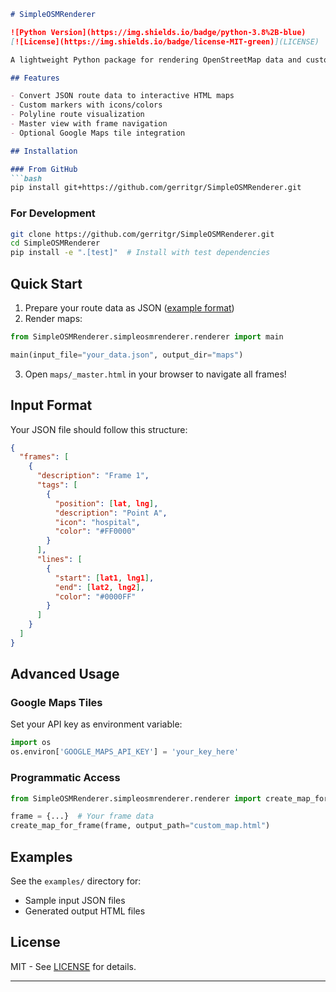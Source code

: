

```markdown
# SimpleOSMRenderer

![Python Version](https://img.shields.io/badge/python-3.8%2B-blue)
[![License](https://img.shields.io/badge/license-MIT-green)](LICENSE)

A lightweight Python package for rendering OpenStreetMap data and custom routes as interactive Folium maps. Perfect for visualizing geographic routes, points of interest, and movement patterns.

## Features

- Convert JSON route data to interactive HTML maps
- Custom markers with icons/colors
- Polyline route visualization
- Master view with frame navigation
- Optional Google Maps tile integration

## Installation

### From GitHub
```bash
pip install git+https://github.com/gerritgr/SimpleOSMRenderer.git
```

### For Development
```bash
git clone https://github.com/gerritgr/SimpleOSMRenderer.git
cd SimpleOSMRenderer
pip install -e ".[test]"  # Install with test dependencies
```

## Quick Start

1. Prepare your route data as JSON ([example format](#input-format))
2. Render maps:
```python
from SimpleOSMRenderer.simpleosmrenderer.renderer import main

main(input_file="your_data.json", output_dir="maps")
```
3. Open `maps/_master.html` in your browser to navigate all frames!

## Input Format

Your JSON file should follow this structure:
```json
{
  "frames": [
    {
      "description": "Frame 1",
      "tags": [
        {
          "position": [lat, lng],
          "description": "Point A",
          "icon": "hospital",
          "color": "#FF0000"
        }
      ],
      "lines": [
        {
          "start": [lat1, lng1],
          "end": [lat2, lng2],
          "color": "#0000FF"
        }
      ]
    }
  ]
}
```

## Advanced Usage

### Google Maps Tiles
Set your API key as environment variable:
```python
import os
os.environ['GOOGLE_MAPS_API_KEY'] = 'your_key_here'
```

### Programmatic Access
```python
from SimpleOSMRenderer.simpleosmrenderer.renderer import create_map_for_frame

frame = {...}  # Your frame data
create_map_for_frame(frame, output_path="custom_map.html")
```

## Examples

See the `examples/` directory for:
- Sample input JSON files
- Generated output HTML files


## License

MIT - See [LICENSE](LICENSE) for details.

---
